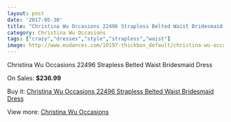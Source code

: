 ```yaml
---
layout: post
date: '2017-05-30'
title: "Christina Wu Occasions 22496 Strapless Belted Waist Bridesmaid Dress"
category: Christina Wu Occasions
tags: ["crazy","dresses","style","strapless","waist"]
image: http://www.eudances.com/10197-thickbox_default/christina-wu-occasions-22496-strapless-belted-waist-bridesmaid-dress.jpg
---
```

Christina Wu Occasions 22496 Strapless Belted Waist Bridesmaid Dress

On Sales: **$236.99**
<a href="https://www.eudances.com/en/christina-wu-occasions/3338-christina-wu-occasions-22496-strapless-belted-waist-bridesmaid-dress.html"><amp-img layout="responsive" width="600" height="600" src="//www.eudances.com/10197-thickbox_default/christina-wu-occasions-22496-strapless-belted-waist-bridesmaid-dress.jpg" alt="Christina Wu Occasions 22496 Strapless Belted Waist Bridesmaid Dress 0" /></a>
<a href="https://www.eudances.com/en/christina-wu-occasions/3338-christina-wu-occasions-22496-strapless-belted-waist-bridesmaid-dress.html"><amp-img layout="responsive" width="600" height="600" src="//www.eudances.com/10200-thickbox_default/christina-wu-occasions-22496-strapless-belted-waist-bridesmaid-dress.jpg" alt="Christina Wu Occasions 22496 Strapless Belted Waist Bridesmaid Dress 1" /></a>
<a href="https://www.eudances.com/en/christina-wu-occasions/3338-christina-wu-occasions-22496-strapless-belted-waist-bridesmaid-dress.html"><amp-img layout="responsive" width="600" height="600" src="//www.eudances.com/10199-thickbox_default/christina-wu-occasions-22496-strapless-belted-waist-bridesmaid-dress.jpg" alt="Christina Wu Occasions 22496 Strapless Belted Waist Bridesmaid Dress 2" /></a>
<a href="https://www.eudances.com/en/christina-wu-occasions/3338-christina-wu-occasions-22496-strapless-belted-waist-bridesmaid-dress.html"><amp-img layout="responsive" width="600" height="600" src="//www.eudances.com/10198-thickbox_default/christina-wu-occasions-22496-strapless-belted-waist-bridesmaid-dress.jpg" alt="Christina Wu Occasions 22496 Strapless Belted Waist Bridesmaid Dress 3" /></a>

Buy it: [Christina Wu Occasions 22496 Strapless Belted Waist Bridesmaid Dress](https://www.eudances.com/en/christina-wu-occasions/3338-christina-wu-occasions-22496-strapless-belted-waist-bridesmaid-dress.html "Christina Wu Occasions 22496 Strapless Belted Waist Bridesmaid Dress")

View more: [Christina Wu Occasions](https://www.eudances.com/en/59-christina-wu-occasions "Christina Wu Occasions")